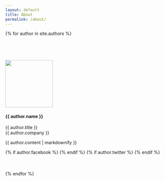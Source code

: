 ```yaml
---
layout: default
title: About
permalink: /about/
---
```

{% for author in site.authors %}
  <div class="row col-12 justify-content-left" style="margin-top: 15%; margin-bottom: 10%;">
    <div class="col-3">
      <img src="{{ author.image }}" class="img-fluid rounded" style="width: 150px; height: auto;">
    </div>
    <div class="col-9">
      <h4 class="text-dark">{{ author.name }}</h4>
      {{ author.title }}<br />
      {{ author.company }}<br />
      <span class="text-black-50 font-weight-lighter font-italic"><p>{{ author.content | markdownify }}</p></span>
      {% if author.facebook %}
        <a href="https://www.facebook.com/{{author.facebook}}/" rel="noopener"><i class="fab fa-facebook fa-2x" style="color: #3b5998;"></i></a>
      {% endif %}
      {% if author.twitter %}
        <a href="https://www.twitter.com/{{author.twitter}}/" rel="noopener"><i class="fab fa-twitter fa-2x" style="color: #55acee;"></i></a>
      {% endif %}
    </div>
  </div>
{% endfor %}

